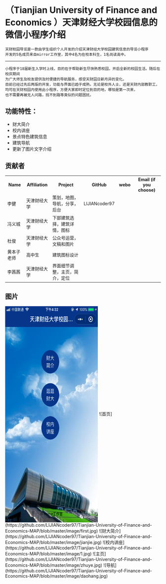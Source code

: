 # （Tianjian University of Finance and Economics ）天津财经大学校园信息的微信小程序介绍


    天财校园导览是一款由学生组织个人开发的介绍天津财经大学校园建筑信息的导览小程序
    开发的5名成员来自mirror工作室，其中4名为在校本科生，1名尚读高中。

----
    小程序于18届新生入学时上线，目的在于帮助新生尽快熟悉校园，开启全新的校园生活。随后在校庆期间
    为广大师生及校友提供及时便捷的导航服务，感受天财园日新月异的变化。
    目前已经过先后两版的开发，功能与界面已趋于成熟。无论是校外人士，还是天财内部教职工，
    均可在天财校园内使用此小程序，方便大家即时定位到目的地，哪怕是第一次来，
    也不需要再被无人问路，找不到路等类似的问题困扰。
## 功能特性：
* 财大简介
* 校内讲座
* 景点特色建筑信息
* 建筑导航
* 更新了图片文字介绍

贡献者
------------

<table>
  <tr>
    <th>Name</th>
    <th>Affiliation</th>
    <th>Project</th>
    <th>GitHub</th>
    <th>webo</th>
    <th>Email (if you choose)</th>
  </tr>
  <tr>
    <td>李健</td>
    <td>天津财经大学</td>
    <td>策划，地图，导航，分享，后台</td>
    <td>LIJIANcoder97</td>
    <td></td>
    <td></td>
  </tr>
  <tr>
    <td>冯义城</td>
    <td>天津财经大学</td>
    <td>下部建筑选择，建筑详情，图标</td>
    <td></td>
    <td></td>
    <td></td>
  </tr>
  <tr>
    <td>杜俊</td>
    <td>天津财经大学</td>
    <td>公众号运营，文稿和图片</td>
    <td></td>
    <td></td>
    <td></td>
  </tr>
  <tr>
    <td>黄本子老师</td>
    <td>高中生</td>
    <td>建筑图标设计</td>
    <td></td>
    <td></td>
    <td></td>
  </tr>
  <tr>
    <td>李茜茜</td>
    <td>天津财经大学</td>
    <td>界面细节调整，主页，简介，定位</td>
    <td></td>
    <td></td>
    <td></td>
  </tr>
 
</table>


## 图片
<img src="https://github.com/LIJIANcoder97/Tianjian-University-of-Finance-and-Economics-MAP/blob/master/image/first.jpg" width="300" height="700" alt="首页" align=center>
![首页](https://github.com/LIJIANcoder97/Tianjian-University-of-Finance-and-Economics-MAP/blob/master/image/first.jpg)
![财大简介](https://github.com/LIJIANcoder97/Tianjian-University-of-Finance-and-Economics-MAP/blob/master/image/jianjie.jpg)
![校内讲座](https://github.com/LIJIANcoder97/Tianjian-University-of-Finance-and-Economics-MAP/blob/master/image/1.jpg)
![主页](https://github.com/LIJIANcoder97/Tianjian-University-of-Finance-and-Economics-MAP/blob/master/image/zhuye.jpg)
![导航](https://github.com/LIJIANcoder97/Tianjian-University-of-Finance-and-Economics-MAP/blob/master/image/daohang.jpg)

